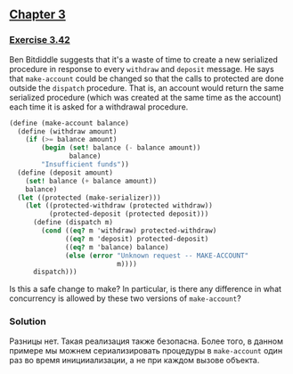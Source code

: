 ## [Chapter 3](../index.md#3-Modularity-Objects-and-State)

### [Exercise 3.42](https://mitpress.mit.edu/sites/default/files/sicp/full-text/book/book-Z-H-23.html#%_thm_3.42)

Ben Bitdiddle suggests that it's a waste of time to create a new serialized procedure in response to every `withdraw` and `deposit` message. He says that `make-account` could be changed so that the calls to protected are done outside the `dispatch` procedure. That is, an account would return the same serialized procedure (which was created at the same time as the account) each time it is asked for a withdrawal procedure.

```scheme
(define (make-account balance)
  (define (withdraw amount)
    (if (>= balance amount)
        (begin (set! balance (- balance amount))
               balance)
        "Insufficient funds"))
  (define (deposit amount)
    (set! balance (+ balance amount))
    balance)
  (let ((protected (make-serializer)))
    (let ((protected-withdraw (protected withdraw))
          (protected-deposit (protected deposit)))
      (define (dispatch m)
        (cond ((eq? m 'withdraw) protected-withdraw)
              ((eq? m 'deposit) protected-deposit)
              ((eq? m 'balance) balance)
              (else (error "Unknown request -- MAKE-ACCOUNT"
                           m))))
      dispatch)))
```

Is this a safe change to make? In particular, is there any difference in what concurrency is allowed by these two versions of `make-account`? 

### Solution

Разницы нет. Такая реализация также безопасна. Более того, в данном примере мы можнем сериализировать процедуры в `make-account` один раз во время иницииализации, а не при каждом вызове объекта.

